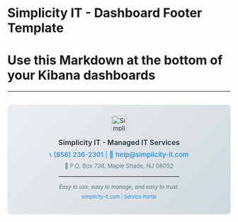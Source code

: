 # Simplicity IT - Dashboard Footer Template
# Use this Markdown at the bottom of your Kibana dashboards

---

<div style="margin-top: 30px; padding: 25px; background: linear-gradient(135deg, #ECEFF1 0%, #CFD8DC 100%); border-radius: 8px; text-align: center;">
  <div style="margin-bottom: 15px;">
    <img src="https://simplicity-it.com/assets/img/logo.png" alt="Simplicity IT" style="height: 35px; opacity: 0.9;" />
  </div>
  <p style="margin: 5px 0; color: #263238; font-size: 16px; font-weight: 600;">Simplicity IT - Managed IT Services</p>
  <p style="margin: 8px 0; color: #1E88E5; font-size: 15px;">
    📞 <a href="tel:+18562362301" style="color: #1E88E5; text-decoration: none; font-weight: 500;">(856) 236-2301</a> | 
    📧 <a href="mailto:help@simplicity-it.com" style="color: #1E88E5; text-decoration: none; font-weight: 500;">help@simplicity-it.com</a>
  </p>
  <p style="margin: 8px 0; color: #607D8B; font-size: 13px;">
    📍 P.O. Box 738, Maple Shade, NJ 08052
  </p>
  <hr style="margin: 15px auto; width: 60%; border: none; border-top: 1px solid #B0BEC5;" />
  <p style="margin: 5px 0; color: #546E7A; font-size: 12px; font-style: italic;">
    Easy to use, easy to manage, and easy to trust.
  </p>
  <p style="margin: 8px 0; font-size: 11px; color: #78909C;">
    <a href="https://simplicity-it.com/" style="color: #1E88E5; text-decoration: none;">simplicity-it.com</a> | 
    <a href="https://sos.simplicity-it.com/" style="color: #1E88E5; text-decoration: none;">Service Portal</a>
  </p>
</div>

